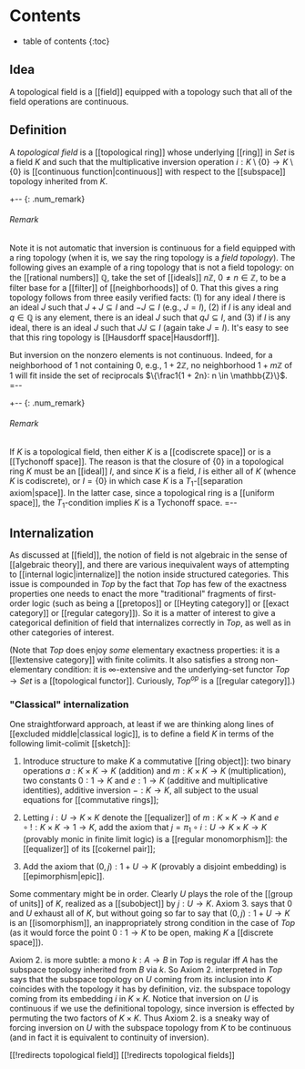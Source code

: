# Contents # 
* table of contents 
{:toc}

## Idea 

A topological field is a [[field]] equipped with a topology such that all of the field operations are continuous. 

## Definition 

A _topological field_ is a [[topological ring]] whose underlying [[ring]] in $Set$ is a field $K$ and such that the multiplicative inversion operation $i: K \setminus \{0\} \to K \setminus \{0\}$ is [[continuous function|continuous]] with respect to the [[subspace]] topology inherited from $K$. 

+-- {: .num_remark} 
###### Remark 
Note it is not automatic that inversion is continuous for a field equipped with a ring topology (when it is, we say the ring topology is a *field topology*). The following gives an example of a ring topology that is not a field topology: on the [[rational numbers]] $\mathbb{Q}$, take the set of [[ideals]] $n\mathbb{Z}$, $0 \neq n \in \mathbb{Z}$, to be a filter base for a [[filter]] of [[neighborhoods]] of $0$. That this gives a ring topology follows from three easily verified facts: (1) for any ideal $I$ there is an ideal $J$ such that $J + J \subseteq I$ and $-J \subseteq I$ (e.g., $J = I$), (2) if $I$ is any ideal and $q \in \mathbb{Q}$ is any element, there is an ideal $J$ such that $q J \subseteq I$, and (3) if $I$ is any ideal, there is an ideal $J$ such that $J J \subseteq I$ (again take $J = I$). It's easy to see that this ring topology is [[Hausdorff space|Hausdorff]]. 

But inversion on the nonzero elements is not continuous. Indeed, for a neighborhood of $1$ not containing $0$, e.g., $1 + 2\mathbb{Z}$, no neighborhood $1 + m\mathbb{Z}$ of $1$ will fit inside the set of reciprocals $\{\frac1{1 + 2n}: n \in \mathbb{Z}\}$. 
=-- 

+-- {: .num_remark} 
###### Remark 
If $K$ is a topological field, then either $K$ is a [[codiscrete space]] or is a [[Tychonoff space]]. The reason is that the closure of $\{0\}$ in a topological ring $K$ must be an [[ideal]] $I$, and since $K$ is a field, $I$ is either all of $K$ (whence $K$ is codiscrete), or $I = \{0\}$ in which case $K$ is a $T_1$-[[separation axiom|space]]. In the latter case, since a topological ring is a [[uniform space]], the $T_1$-condition implies $K$ is a Tychonoff space. 
=-- 


## Internalization 

As discussed at [[field]], the notion of field is not algebraic in the sense of [[algebraic theory]], and there are various inequivalent ways of attempting to [[internal logic|internalize]] the notion inside structured categories. This issue is compounded in $Top$ by the fact that $Top$ has few of the exactness properties one needs to enact the more "traditional" fragments of first-order logic (such as being a [[pretopos]] or [[Heyting category]] or [[exact category]] or [[regular category]]). So it is a matter of interest to give a categorical definition of field that internalizes correctly in $Top$, as well as in other categories of interest. 

(Note that $Top$ does enjoy *some* elementary exactness properties: it is a [[lextensive category]] with finite colimits. It also satisfies a strong non-elementary condition: it is $\infty$-extensive and the underlying-set functor $Top \to Set$ is a [[topological functor]]. Curiously, $Top^{op}$ is a [[regular category]].) 

### "Classical" internalization  

One straightforward approach, at least if we are thinking along lines of [[excluded middle|classical logic]], is to define a field $K$ in terms of the following limit-colimit [[sketch]]: 

1. Introduce structure to make $K$ a commutative [[ring object]]: two binary operations $a: K \times K \to K$ (addition) and $m: K \times K \to K$ (multiplication), two constants $0: 1 \to K$ and $e: 1 \to K$ (additive and multiplicative identities), additive inversion $-: K \to K$, all subject to the usual equations for [[commutative rings]]; 

1. Letting $i: U \to K \times K$ denote the [[equalizer]] of $m: K \times K \to K$ and $e \circ !: K \times K \to 1 \to K$, add the axiom that $j = \pi_1 \circ i: U \to K \times K \to K$ (provably monic in finite limit logic) is a [[regular monomorphism]]: the [[equalizer]] of its [[cokernel pair]]; 

1. Add the axiom that $(0, j): 1 + U \to K$ (provably a disjoint embedding) is [[epimorphism|epic]]. 

Some commentary might be in order. Clearly $U$ plays the role of the [[group of units]] of $K$, realized as a [[subobject]] by $j: U \to K$. Axiom 3. says that $0$ and $U$ exhaust all of $K$, but without going so far to say that $(0, j): 1 + U \to K$ is an [[isomorphism]], an inappropriately strong condition in the case of $Top$ (as it would force the point $0: 1 \to K$ to be open, making $K$ a [[discrete space]]). 

Axiom 2. is more subtle: a mono $k: A \to B$ in $Top$ is regular iff $A$ has the subspace topology inherited from $B$ via $k$. So Axiom 2. interpreted in $Top$ says that the subspace topology on $U$ coming from its inclusion into $K$ coincides with the topology it has by definition, viz. the subspace topology coming from its embedding $i$ in $K \times K$. Notice that inversion on $U$ is continuous if we use the definitional topology, since inversion is effected by permuting the two factors of $K \times K$. Thus Axiom 2. is a sneaky way of forcing inversion on $U$ with the subspace topology from $K$ to be continuous (and in fact it is equivalent to continuity of inversion). 

[[!redirects topological field]]
[[!redirects topological fields]]
